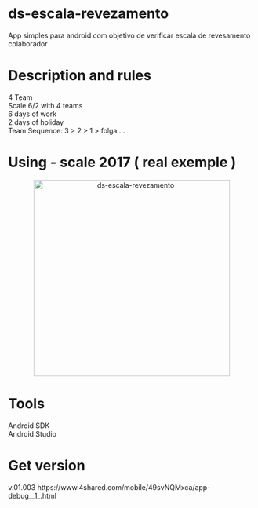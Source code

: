 # ds-escala-revezamento
App simples para android com objetivo de verificar escala de revesamento colaborador

# Description and rules
<p>4 Team<br>
Scale 6/2 with 4 teams<br>
6 days of work<br>
2 days of holiday<br>
Team Sequence: 3 > 2 > 1 > folga ...<br>
</p>

# Using - scale 2017 ( real exemple )
<p align="center">
  <a href="#">
    <img alt="ds-escala-revezamento" src="https://lh3.googleusercontent.com/XIt8Vis9y7lx_hOXpRWp7tS9DdQuG-gmbMoUDf5emN29biOdiqNNWHxzc1DhiI0qQKKhXlbrILQlrKbtvCALD5N3-jXB__zXOIH0JM2CW0mKrJZGeBEcZf2031kEx3vYo0jrTo-ouBXEbiFneACWSzwvLdrdUzmEsl6g6gboM1jolhY5QDBHqzkBeLt7Uq2rueDaXNA2oiV--WZWEJUt_mJGtRQhw0adb6yTH7Cby9uzTXLft9BW4YzXEfOwS7CZnDy_wfleRGWjso79vE7D_Th82PSlaJuXOLuqhaHQsq6fR2UDx_eupIaV42khPlYSVRPXHC-6R5rlN7kUYxhpemFDeZRm-9MG5ScN2Gig5oNgVrri-Z4zN9U75g2ywlTHV-b24W3zCHJdDKI0V5uifxfz7Gpaw_fWhgKWLEl-Sutf1uAGGVKxAYBn4LqtZb9T_tl3Ml8lEAHKcDx_m5sweZTTi4mwKCATYbyF2P706P2394lpEWAwd7QLnCGWGvDC5UowFqnSncXGOogq7dpd8eDa2iGMEPyzCaSlkRzyTgpIf_kARYfRtgbYuJ-x449zlbugLMK0V4RobrETv-xa7WqqViXmXRozn9vvC-JqmjYGT143749Hl_e8OVMiOYMfziuW-_DwKBm94MimH9BT7rZCd3_zMhdcIdyKwbaBbopGSg=w1032-h581-no" width="400"/>
  </a>
</p>

# Tools
Android SDK<br>
Android Studio

# Get version
 <p>v.01.003 https://www.4shared.com/mobile/49svNQMxca/app-debug__1_.html


